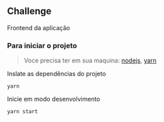 ## Challenge

Frontend da aplicação

### Para iniciar o projeto

> Voce precisa ter em sua maquina: [nodejs](https://nodejs.org/en/download/), [yarn](https://classic.yarnpkg.com/en/docs/install)

Inslate as dependências do projeto
```console
yarn
```

Inicie em modo desenvolvimento
```console
yarn start
```
